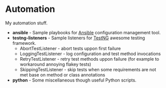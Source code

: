Automation
==========

My automation stuff.

* **ansible** - Sample playbooks for [Ansible](http://www.ansible.com/) configuration management tool.
* **testng-listeners** - Sample listeners for [TestNG](http://testng.org/) awesome testing framework.
  * AbortTestListener - abort tests uppon first failure
  * LoggingTestListener - log configuration and test method invocations
  * RetryTestListener - retry test methods uppon failure (for example to workaround annoying flakey tests)
  * SkippingTestListener - skip tests when some requirements are not met base on method or class annotations
* **python** - Some miscellaneous though useful Python scripts.
